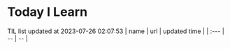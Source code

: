 # Today I Learn 
TIL list updated at 2023-07-26 02:07:53
| name | url | updated time |
| :--- | -- | -- |
